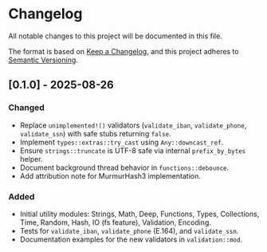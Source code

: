 # Changelog

All notable changes to this project will be documented in this file.

The format is based on [Keep a Changelog](https://keepachangelog.com/en/1.0.0/),
and this project adheres to [Semantic Versioning](https://semver.org/spec/v2.0.0.html).

## [0.1.0] - 2025-08-26
### Changed
- Replace `unimplemented!()` validators (`validate_iban`, `validate_phone`, `validate_ssn`) with safe stubs returning `false`.
- Implement `types::extras::try_cast` using `Any::downcast_ref`.
- Ensure `strings::truncate` is UTF-8 safe via internal `prefix_by_bytes` helper.
- Document background thread behavior in `functions::debounce`.
- Add attribution note for MurmurHash3 implementation.

### Added
- Initial utility modules: Strings, Math, Deep, Functions, Types, Collections, Time, Random, Hash, IO (fs feature), Validation, Encoding.
- Tests for `validate_iban`, `validate_phone` (E.164), and `validate_ssn`.
- Documentation examples for the new validators in `validation::mod`.
